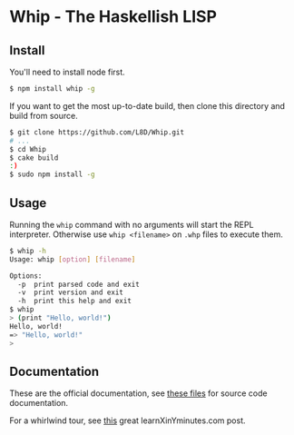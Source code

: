 Whip - The Haskellish LISP
==========================

Install
-------
You'll need to install node first.
``` bash
$ npm install whip -g
```
If you want to get the most up-to-date build, then clone this directory and build from source.
``` bash
$ git clone https://github.com/L8D/Whip.git
# ...
$ cd Whip
$ cake build
:)
$ sudo npm install -g
```

Usage
-----
Running the `whip` command with no arguments will start the REPL interpreter. Otherwise use `whip <filename>` on `.whp` files to execute them.
``` bash
$ whip -h
Usage: whip [option] [filename]

Options:
  -p  print parsed code and exit
  -v  print version and exit
  -h  print this help and exit
$ whip
> (print "Hello, world!")
Hello, world!
=> "Hello, world!"
>
```

Documentation
-------------
These are the official documentation, see [these files](/Whip/docs/whip.html) for source code documentation.

For a whirlwind tour, see [this](http://learnxinyminutes.com/docs/whip/) great learnXinYminutes.com post.
